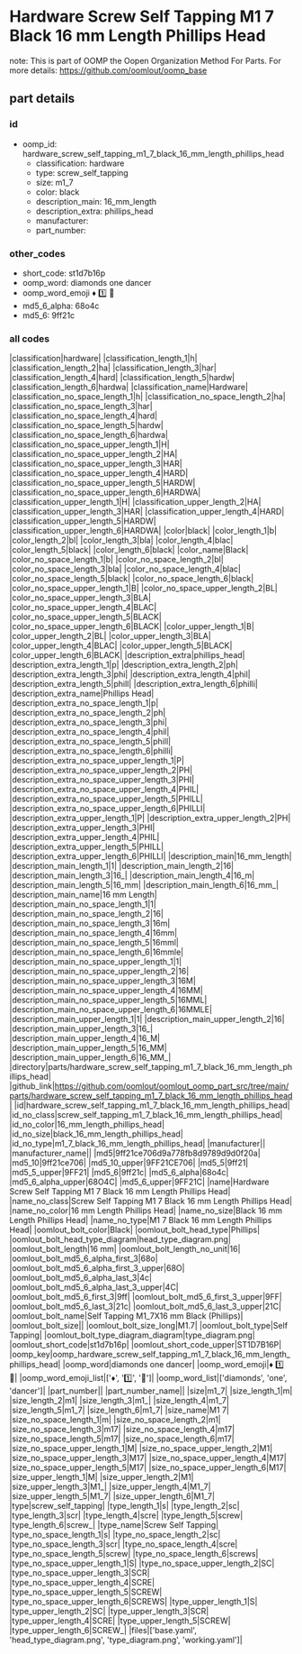# Hardware Screw Self Tapping M1 7 Black 16 mm Length Phillips Head  

note: This is part of OOMP the Oopen Organization Method For Parts. For more details: https://github.com/oomlout/oomp_base

##  part details





### id
* oomp_id: hardware_screw_self_tapping_m1_7_black_16_mm_length_phillips_head
  * classification: hardware
  * type: screw_self_tapping
  * size: m1_7
  * color: black
  * description_main: 16_mm_length
  * description_extra: phillips_head
  * manufacturer: 
  * part_number: 

### other_codes
* short_code: st1d7b16p
* oomp_word: diamonds one dancer
* oomp_word_emoji :diamonds: :one: :dancer:
* md5_6_alpha: 68o4c
* md5_6: 9ff21c

### all codes 
|classification|hardware|
|classification_length_1|h|
|classification_length_2|ha|
|classification_length_3|har|
|classification_length_4|hard|
|classification_length_5|hardw|
|classification_length_6|hardwa|
|classification_name|Hardware|
|classification_no_space_length_1|h|
|classification_no_space_length_2|ha|
|classification_no_space_length_3|har|
|classification_no_space_length_4|hard|
|classification_no_space_length_5|hardw|
|classification_no_space_length_6|hardwa|
|classification_no_space_upper_length_1|H|
|classification_no_space_upper_length_2|HA|
|classification_no_space_upper_length_3|HAR|
|classification_no_space_upper_length_4|HARD|
|classification_no_space_upper_length_5|HARDW|
|classification_no_space_upper_length_6|HARDWA|
|classification_upper_length_1|H|
|classification_upper_length_2|HA|
|classification_upper_length_3|HAR|
|classification_upper_length_4|HARD|
|classification_upper_length_5|HARDW|
|classification_upper_length_6|HARDWA|
|color|black|
|color_length_1|b|
|color_length_2|bl|
|color_length_3|bla|
|color_length_4|blac|
|color_length_5|black|
|color_length_6|black|
|color_name|Black|
|color_no_space_length_1|b|
|color_no_space_length_2|bl|
|color_no_space_length_3|bla|
|color_no_space_length_4|blac|
|color_no_space_length_5|black|
|color_no_space_length_6|black|
|color_no_space_upper_length_1|B|
|color_no_space_upper_length_2|BL|
|color_no_space_upper_length_3|BLA|
|color_no_space_upper_length_4|BLAC|
|color_no_space_upper_length_5|BLACK|
|color_no_space_upper_length_6|BLACK|
|color_upper_length_1|B|
|color_upper_length_2|BL|
|color_upper_length_3|BLA|
|color_upper_length_4|BLAC|
|color_upper_length_5|BLACK|
|color_upper_length_6|BLACK|
|description_extra|phillips_head|
|description_extra_length_1|p|
|description_extra_length_2|ph|
|description_extra_length_3|phi|
|description_extra_length_4|phil|
|description_extra_length_5|phill|
|description_extra_length_6|philli|
|description_extra_name|Phillips Head|
|description_extra_no_space_length_1|p|
|description_extra_no_space_length_2|ph|
|description_extra_no_space_length_3|phi|
|description_extra_no_space_length_4|phil|
|description_extra_no_space_length_5|phill|
|description_extra_no_space_length_6|philli|
|description_extra_no_space_upper_length_1|P|
|description_extra_no_space_upper_length_2|PH|
|description_extra_no_space_upper_length_3|PHI|
|description_extra_no_space_upper_length_4|PHIL|
|description_extra_no_space_upper_length_5|PHILL|
|description_extra_no_space_upper_length_6|PHILLI|
|description_extra_upper_length_1|P|
|description_extra_upper_length_2|PH|
|description_extra_upper_length_3|PHI|
|description_extra_upper_length_4|PHIL|
|description_extra_upper_length_5|PHILL|
|description_extra_upper_length_6|PHILLI|
|description_main|16_mm_length|
|description_main_length_1|1|
|description_main_length_2|16|
|description_main_length_3|16_|
|description_main_length_4|16_m|
|description_main_length_5|16_mm|
|description_main_length_6|16_mm_|
|description_main_name|16 mm Length|
|description_main_no_space_length_1|1|
|description_main_no_space_length_2|16|
|description_main_no_space_length_3|16m|
|description_main_no_space_length_4|16mm|
|description_main_no_space_length_5|16mml|
|description_main_no_space_length_6|16mmle|
|description_main_no_space_upper_length_1|1|
|description_main_no_space_upper_length_2|16|
|description_main_no_space_upper_length_3|16M|
|description_main_no_space_upper_length_4|16MM|
|description_main_no_space_upper_length_5|16MML|
|description_main_no_space_upper_length_6|16MMLE|
|description_main_upper_length_1|1|
|description_main_upper_length_2|16|
|description_main_upper_length_3|16_|
|description_main_upper_length_4|16_M|
|description_main_upper_length_5|16_MM|
|description_main_upper_length_6|16_MM_|
|directory|parts/hardware_screw_self_tapping_m1_7_black_16_mm_length_phillips_head|
|github_link|https://github.com/oomlout/oomlout_oomp_part_src/tree/main/parts/hardware_screw_self_tapping_m1_7_black_16_mm_length_phillips_head|
|id|hardware_screw_self_tapping_m1_7_black_16_mm_length_phillips_head|
|id_no_class|screw_self_tapping_m1_7_black_16_mm_length_phillips_head|
|id_no_color|16_mm_length_phillips_head|
|id_no_size|black_16_mm_length_phillips_head|
|id_no_type|m1_7_black_16_mm_length_phillips_head|
|manufacturer||
|manufacturer_name||
|md5|9ff21ce706d9a778fb8d9789d9d0f20a|
|md5_10|9ff21ce706|
|md5_10_upper|9FF21CE706|
|md5_5|9ff21|
|md5_5_upper|9FF21|
|md5_6|9ff21c|
|md5_6_alpha|68o4c|
|md5_6_alpha_upper|68O4C|
|md5_6_upper|9FF21C|
|name|Hardware Screw Self Tapping M1 7 Black 16 mm Length Phillips Head|
|name_no_class|Screw Self Tapping M1 7 Black 16 mm Length Phillips Head|
|name_no_color|16 mm Length Phillips Head|
|name_no_size|Black 16 mm Length Phillips Head|
|name_no_type|M1 7 Black 16 mm Length Phillips Head|
|oomlout_bolt_color|Black|
|oomlout_bolt_head_type|Phillips|
|oomlout_bolt_head_type_diagram|head_type_diagram.png|
|oomlout_bolt_length|16 mm|
|oomlout_bolt_length_no_unit|16|
|oomlout_bolt_md5_6_alpha_first_3|68o|
|oomlout_bolt_md5_6_alpha_first_3_upper|68O|
|oomlout_bolt_md5_6_alpha_last_3|4c|
|oomlout_bolt_md5_6_alpha_last_3_upper|4C|
|oomlout_bolt_md5_6_first_3|9ff|
|oomlout_bolt_md5_6_first_3_upper|9FF|
|oomlout_bolt_md5_6_last_3|21c|
|oomlout_bolt_md5_6_last_3_upper|21C|
|oomlout_bolt_name|Self Tapping M1_7X16 mm Black (Phillips)|
|oomlout_bolt_size||
|oomlout_bolt_size_long|M1.7|
|oomlout_bolt_type|Self Tapping|
|oomlout_bolt_type_diagram_diagram|type_diagram.png|
|oomlout_short_code|st1d7b16p|
|oomlout_short_code_upper|ST1D7B16P|
|oomp_key|oomp_hardware_screw_self_tapping_m1_7_black_16_mm_length_phillips_head|
|oomp_word|diamonds one dancer|
|oomp_word_emoji|:diamonds: :one: :dancer:|
|oomp_word_emoji_list|[':diamonds:', ':one:', ':dancer:']|
|oomp_word_list|['diamonds', 'one', 'dancer']|
|part_number||
|part_number_name||
|size|m1_7|
|size_length_1|m|
|size_length_2|m1|
|size_length_3|m1_|
|size_length_4|m1_7|
|size_length_5|m1_7|
|size_length_6|m1_7|
|size_name|M1 7|
|size_no_space_length_1|m|
|size_no_space_length_2|m1|
|size_no_space_length_3|m17|
|size_no_space_length_4|m17|
|size_no_space_length_5|m17|
|size_no_space_length_6|m17|
|size_no_space_upper_length_1|M|
|size_no_space_upper_length_2|M1|
|size_no_space_upper_length_3|M17|
|size_no_space_upper_length_4|M17|
|size_no_space_upper_length_5|M17|
|size_no_space_upper_length_6|M17|
|size_upper_length_1|M|
|size_upper_length_2|M1|
|size_upper_length_3|M1_|
|size_upper_length_4|M1_7|
|size_upper_length_5|M1_7|
|size_upper_length_6|M1_7|
|type|screw_self_tapping|
|type_length_1|s|
|type_length_2|sc|
|type_length_3|scr|
|type_length_4|scre|
|type_length_5|screw|
|type_length_6|screw_|
|type_name|Screw Self Tapping|
|type_no_space_length_1|s|
|type_no_space_length_2|sc|
|type_no_space_length_3|scr|
|type_no_space_length_4|scre|
|type_no_space_length_5|screw|
|type_no_space_length_6|screws|
|type_no_space_upper_length_1|S|
|type_no_space_upper_length_2|SC|
|type_no_space_upper_length_3|SCR|
|type_no_space_upper_length_4|SCRE|
|type_no_space_upper_length_5|SCREW|
|type_no_space_upper_length_6|SCREWS|
|type_upper_length_1|S|
|type_upper_length_2|SC|
|type_upper_length_3|SCR|
|type_upper_length_4|SCRE|
|type_upper_length_5|SCREW|
|type_upper_length_6|SCREW_|
|files|['base.yaml', 'head_type_diagram.png', 'type_diagram.png', 'working.yaml']|
